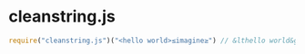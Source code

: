 # cleanstring.js
```js
require("cleanstring.js")("<hello world>≤imagine≥") // &lthello world&gt&leimagine&ge
